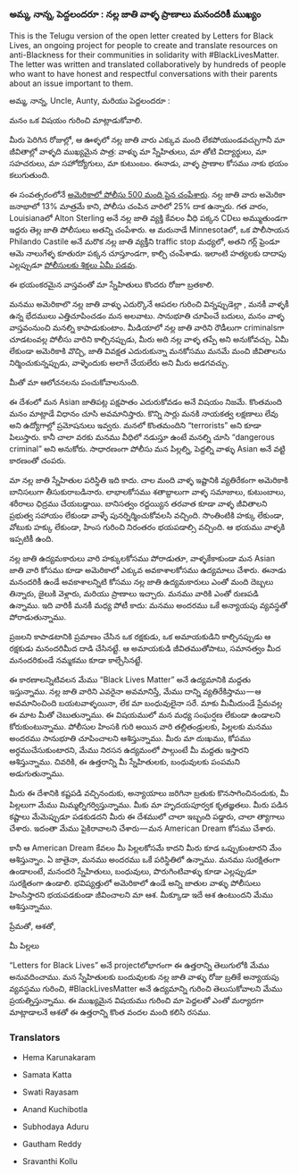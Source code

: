 ### అమ్మ, నాన్న, పెద్దలందరూ : నల్ల జాతి వాళ్ళ ప్రాణాలు మనందరికీ ముఖ్యం

This is the Telugu version of the open letter created by Letters for Black Lives, an ongoing project for people to create and translate resources on anti-Blackness for their communities in solidarity with #BlackLivesMatter. The letter was written and translated collaboratively by hundreds of people who want to have honest and respectful conversations with their parents about an issue important to them.

అమ్మ, నాన్న, Uncle, Aunty, మరియు పెద్దలందరూ :

మనం ఒక విషయం గురించి మాట్లాడుకోవాలి.

మీరు పెరిగిన రోజుల్లో, ఆ ఊళ్ళలో నల్ల జాతి వారు ఎక్కువ మంది లేకపోయుండవచ్చుగానీ మా జీవితాల్లో వాళ్ళది ముఖ్యమైన పాత్ర: వాళ్ళు మా స్నేహితులు, మా తోటి విద్యార్థులు, మా సహచరులు, మా సహోద్యోగులు, మా కుటుంబం. ఈనాడు, వాళ్ళ ప్రాణాల కోసము నాకు భయం కలుగుతుంది.

ఈ సంవత్సరంలోనే [అమెరికాలో పోలీసు 500 మంది పైన చంపేశారు](https://www.washingtonpost.com/graphics/national/police-shootings-2016/). నల్ల జాతి వారు అమెరికా జనాభాలో 13% మాత్రమే కాని, పోలీసు చంపిన వారిలో 25% దాక ఉన్నారు. గత వారం, Louisianaలో Alton Sterling అనే నల్ల జాతి వ్యక్తి కేవలం వీధి పక్కన CDలు అమ్ముతుండగా ఇద్దరు తెల్ల జాతి పోలీసులు అతన్ని చంపేశారు. ఆ మరునాడే Minnesotaలో, ఒక పొలీసాయన Philando Castile అనే మరొక నల్ల జాతి వ్యక్తీని traffic stop మధ్యలో, అతని గర్ల్ ఫ్రెండూ ఆమె నాలుగేళ్ళ కూతురూ పక్కన చూస్తూండగా, కాల్చి చంపేశాడు. ఇలాంటి హత్యలకు దాదాపు ఎల్లప్పుడూ [పోలీసులకు శిక్షలు ఏమీ పడవు](http://www.washingtonpost.com/sf/investigative/2015/04/11/thousands-dead-few-prosecuted/).

ఈ భయంకరమైన వాస్తవంతో మా స్నేహితులు కొందరు రోజూ బ్రతకాలి.

మనము అమెరికాలొ నల్ల జాతి వాళ్ళు ఎదుర్కొనే ఆపదల గురించి విన్నప్పుడెల్లా , మనకీ వాళ్ళకీ ఉన్న భేదములు ఎత్తిచూపించడం మన అలవాటు. సానుభూతి చూపించే బదులు, మనం వాళ్ళ వాస్తవంనుంచి మనల్ని కాపాడుకుంటాం. మీడియాలో నల్ల జాతి వారిని రౌడీలుగా criminalsగా చూడటంవల్ల పోలీసు వారిని కాల్చినప్పుడు, మీరు అది నల్ల వాళ్ళ తప్పే అని అనుకోవచ్చు. ఏమీ లేకుండా అమెరికాకి వొచ్చి, జాతి వివక్షత ఎదురుకున్నా మనకోసము మనమే మంచి జీవితాలను నిర్మించుకున్నప్పుడు, వాళ్ళెందుకు అలాగే చేయలేరు అని మీరు అడగవచ్చు.

మీతో మా ఆలోచనలను పంచుకోవాలనుంది.

ఈ దేశంలో మన Asian జాతిపట్ల పక్షపాతం ఎదురుకోవడం అనే విషయం నిజమే. కొంతమంది మనం మాట్లాడే విధానం చూసి అవమానిస్తారు. కొన్ని సార్లు మనకి నాయకత్వ లక్షణాలు లేవు అని ఉద్యోగాల్లో ప్రమోషనులు ఇవ్వరు. మనలో కొంతమందిని “terrorists” అని కూడా పిలుస్తారు. కానీ చాలా వరకు మనము వీధిలో నడుస్తూ ఉంటే మనల్ని చూసి “dangerous criminal” అని అనుకోరు. సాధారణంగా పోలీసు మన పిల్లల్ని, పెద్దల్ని వాళ్ళు Asian అనే వట్టి కారణంతో చంపరు.

మా నల్ల జాతి స్నేహితుల పరిస్థితి ఇది కాదు. చాల మంది వాళ్ళ ఇష్టానికి వ్యతిరేకంగా అమెరికాకి బానిసలుగా తీసుకురాబడినారు. లాభాలకోసము శతాబ్దాలుగా వాళ్ళ సమాజాలు, కుటుంబాలు, శరీరాలు ఛిద్రము చేయబడ్డాయి. బానిసత్వం రద్దయ్యిన తరవాత కూడా వాళ్ళ జీవితాలని ప్రభుత్వ సహాయం లేకుండా వాళ్ళే పునర్నిర్మించుకోవలసి వచ్చింది. సొంతింటికి హక్కు లేకుండా, వోటుకు హక్కు లేకుండా, హింస గురించి నిరంతరం భయపడాల్సి వచ్చింది. ఆ భయము వాళ్ళకి ఇప్పటికీ ఉంది.

నల్ల జాతి ఉద్యమకారులు వారి హక్కులకోసము పోరాడుతూ, వాళ్ళకేకాకుండా మన Asian జాతి వారి కోసము కూడా అమెరికాలో ఎక్కువ అవకాశాలకోసము ఉద్యమాలు చేశారు. ఈనాడు మనందరికీ ఉండే అవకాశాలన్నిటి కోసము నల్ల జాతి ఉద్యమకారులు ఎంతో మంది దెబ్బలు తిన్నారు, జైలుకి వెళ్లారు, మరియు ప్రాణాలు ఇచ్చారు. మనము వారికి ఎంతో రుణపడి ఉన్నాము. ఇది వారికీ మనకీ మధ్య పోటీ కాదు: మనము అందరము ఒకే అన్యాయపు వ్యవస్థతో పోరాడుతున్నాము.

ప్రజలని కాపాడటానికి ప్రమాణం చేసిన ఒక రక్షకుడు, ఒక అమాయకుడిని కాల్చినప్పుడు ఆ రక్షకుడు మనందరిమీద దాడి చేసినట్టే. ఆ అమాయకుడి జీవితముతోపాటు, సమానత్వం మీద మనందరికుండే నమ్మకము కూడా కాల్చేసినట్టే.

ఈ కారణాలన్నిటివలన మేము “Black Lives Matter” అనే ఉద్యమానికి మద్దతు ఇస్తున్నాము. నల్ల జాతి వారిని ఎవరైనా అవమానిస్తే, మేము దాన్ని వ్యతిరేకిస్తాము — ఆ అవమానించింది బయటవాళ్ళయినా, లేక మా బంధువులైనా సరే. మాకు మీమీదుండే ప్రేమవల్ల ఈ మాట మీతో చెబుతున్నాము. ఈ విషయములో మన మధ్య సంఘర్షణ లేకుండా ఉండాలని కోరుకుంటున్నాము. పోలీసుల హింసకి గురి అయిన వారి తల్లితండ్రులకు, పిల్లలకు మనము అందరము సానుభూతి చూపించాలని ఆశిస్తున్నాము. మీరు మా దుఃఖము, కోపము అర్ధముచేసుకుంటారని, మేము నిరసన ఉద్యమంలో పాల్గుంటే మీ మద్దతు ఇస్తారని ఆశిస్తున్నాము. చివరికి, ఈ ఉత్తరాన్ని మీ స్నేహితులకు, బంధువులకు పంపమని అడుగుతున్నాము.

మీరు ఈ దేశానికి కష్టపడి వచ్చినందుకు, అన్యాయాలు జరిగినా బ్రతుకు కొనసాగించినందుకు, మీ పిల్లలుగా మేము మిమ్మల్నిగర్విస్తున్నాము. మీకు మా హృదయపూర్వక కృతజ్ఞతలు. మీరు పడిన కష్టాలు మేమెప్పుడూ పడకుడదని మీరు ఈ దేశములో చాలా ఇబ్బంది పడ్డారు, చాలా త్యాగాలు చేశారు. ఇదంతా మేము పైకిరావాలని చేశారు — మన American Dream కోసము చేశారు.

కానీ ఆ American Dream కేవలం మీ పిల్లలకోసమే కాదని మీరు కూడ ఒప్పుకుంటారని మేం ఆశిస్తున్నాం. ఏ జాతైనా, మనము అందరము ఒకే పరిస్థితిలో ఉన్నాము. మనము సురక్షితంగా ఉండాలంటే, మనందరి స్నేహితులు, బంధువులు, పొరుగింటివాళ్ళు కూడా ఎల్లప్పుడూ సురక్షితంగా ఉండాలి. భవిష్యత్తులో అమెరికాలో ఉండే అన్ని జాతుల వాళ్ళు పోలీసులు హింసిస్తారని భయపడకుండా జీవించాలని మా ఆశ. మీక్కూడా ఇదే ఆశ ఉంటుందని మేము ఆశిస్తున్నాము.

ప్రేమతో, ఆశతో,

మీ పిల్లలు

“Letters for Black Lives” అనే projectలోభాగంగా ఈ ఉత్తరాన్ని తెలుగులోకి మేము అనువదించాము. మన స్నేహితులకు బందువులకు నల్ల జాతి వాళ్ళు రోజు బ్రతికే అన్యాయపు వ్యవస్థము గురించి, #BlackLivesMatter అనే ఉద్యమాన్ని గురించి తెలుసుకోవాలని మేము ప్రయత్నిస్తున్నాము. ఈ ముఖ్యమైన విషయము గురించి మా పెద్దలతో ఎంతో మర్యాదగా మాట్లాడాలనే ఆశతో ఈ ఉత్తరాన్ని కొంత వందల మంది కలిసి రసము.

### Translators

- Hema Karunakaram

- Samata Katta

- Swati Rayasam

- Anand Kuchibotla

- Subhodaya Aduru

- Gautham Reddy

- Sravanthi Kollu
